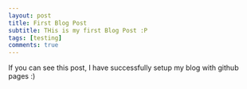 ```yaml
---
layout: post
title: First Blog Post
subtitle: THis is my first Blog Post :P
tags: [testing]
comments: true
---
```


If you can see this post, I have successfully setup my blog with github pages :)
